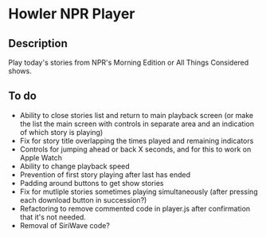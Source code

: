 # Howler NPR Player

## Description
Play today's stories from NPR's Morning Edition or All Things Considered shows. 

## To do
* Ability to close stories list and return to main playback screen (or make the list the main screen with controls in separate area and an indication of which story is playing)
* Fix for story title overlapping the times played and remaining indicators
* Controls for jumping ahead or back X seconds, and for this to work on Apple Watch 
* Ability to change playback speed
* Prevention of first story playing after last has ended
* Padding around buttons to get show stories
* Fix for mutliple stories sometimes playing simultaneously (after pressing each download button in succession?)
* Refactoring to remove commented code in player.js after confirmation that it's not needed.
* Removal of SiriWave code?